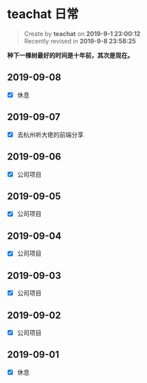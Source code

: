 # teachat 日常

> Create by **teachat** on **2019-9-1 23:00:12**  
> Recently revised in **2019-9-8 23:58:25**

**种下一棵树最好的时间是十年前，其次是现在。**

## 2019-09-08

- [x] 休息
  
## 2019-09-07

- [x] 去杭州听大佬的前端分享

## 2019-09-06

- [x] 公司项目

## 2019-09-05

- [x] 公司项目

## 2019-09-04

- [x] 公司项目

## 2019-09-03

- [x] 公司项目

## 2019-09-02

- [x] 公司项目

## 2019-09-01

- [x] 休息
